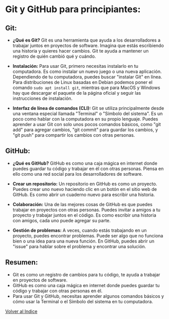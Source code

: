 # Git y GitHub para principiantes:

## Git:
- **¿Qué es Git?**
  Git es una herramienta que ayuda a los desarrolladores a trabajar juntos en proyectos de software. Imagina que estás escribiendo una historia y quieres hacer cambios. Git te ayuda a mantener un registro de quién cambió qué y cuándo.

- **Instalación:**
  Para usar Git, primero necesitas instalarlo en tu computadora. Es como instalar un nuevo juego o una nueva aplicación. Dependiendo de tu computadora, puedes buscar "instalar Git" en línea.
  Para distribuciones de Linux basadas en Debian podemos poner el comando `sudo apt install git`, mientras que para MacOS y Windows hay que descargar el paquete de la página oficial y seguir las instrucciones de instalación.

- **Interfaz de línea de comandos (CLI):**
  Git se utiliza principalmente desde una ventana especial llamada "Terminal" o "Símbolo del sistema". Es un poco como hablar con la computadora en su propio lenguaje.
  Puedes aprender a usar Git con solo unos pocos comandos básicos, como "git add" para agregar cambios, "git commit" para guardar los cambios, y "git push" para compartir los cambios con otras personas.

## GitHub:
- **¿Qué es GitHub?**
  GitHub es como una caja mágica en internet donde puedes guardar tu código y trabajar en él con otras personas. Piensa en ello como una red social para los desarrolladores de software.

- **Crear un repositorio:**
  Un repositorio en GitHub es como un proyecto. Puedes crear uno nuevo haciendo clic en un botón en el sitio web de GitHub. Es como abrir un cuaderno nuevo para escribir una historia.

- **Colaboración:**
  Una de las mejores cosas de GitHub es que puedes trabajar en proyectos con otras personas. Puedes invitar a amigos a tu proyecto y trabajar juntos en el código. Es como escribir una historia con amigos, cada uno puede agregar su parte.

- **Gestión de problemas:**
  A veces, cuando estás trabajando en un proyecto, puedes encontrar problemas. Puede ser algo que no funciona bien o una idea para una nueva función. En GitHub, puedes abrir un "issue" para hablar sobre el problema y encontrar una solución.

## Resumen:
- Git es como un registro de cambios para tu código, te ayuda a trabajar en proyectos de software.
- GitHub es como una caja mágica en internet donde puedes guardar tu código y trabajar con otras personas en él.
- Para usar Git y GitHub, necesitas aprender algunos comandos básicos y cómo usar la Terminal o el Símbolo del sistema en tu computadora.

[Volver al Indice](../../README.md)
